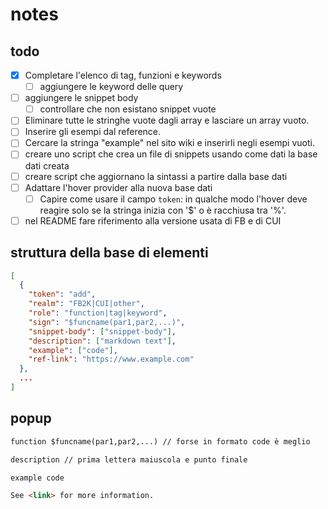 # notes

## todo

- [x] Completare l'elenco di tag, funzioni e keywords
  - [ ] aggiungere le keyword delle query
- [ ] aggiungere le snippet body
  - [ ] controllare che non esistano snippet vuote
- [ ] Eliminare tutte le stringhe vuote dagli array e lasciare un array vuoto.
- [ ] Inserire gli esempi dal reference.
- [ ] Cercare la stringa "example" nel sito wiki e inserirli negli esempi vuoti.
- [ ] creare uno script che crea un file di snippets usando come dati la base dati creata
- [ ] creare script che aggiornano la sintassi a partire dalla base dati
- [ ] Adattare l'hover provider alla nuova base dati
  - [ ] Capire come usare il campo `token`: in qualche modo l'hover deve reagire solo se la stringa inizia con '$' o è racchiusa tra '%'.
- [ ] nel README fare riferimento alla versione usata di FB e di CUI

## struttura della base di elementi

```json
[
  {
    "token": "add",
    "realm": "FB2K|CUI|other",
    "role": "function|tag|keyword",
    "sign": "$funcname(par1,par2,...)",
    "snippet-body": ["snippet-body"],
    "description": ["markdown text"],
    "example": ["code"],
    "ref-link": "https://www.example.com"
  },
  ...
]
```

## popup

```markdown
function $funcname(par1,par2,...) // forse in formato code è meglio

description // prima lettera maiuscola e punto finale

example code

See <link> for more information.
```
